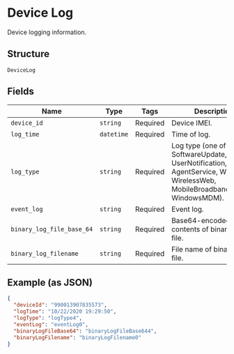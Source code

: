 
# Device Log

Device logging information.

## Structure

`DeviceLog`

## Fields

| Name | Type | Tags | Description |
|  --- | --- | --- | --- |
| `device_id` | `string` | Required | Device IMEI. |
| `log_time` | `datetime` | Required | Time of log. |
| `log_type` | `string` | Required | Log type (one of SoftwareUpdate, Event, UserNotification, AgentService, Wireless, WirelessWeb, MobileBroadbandModem, WindowsMDM). |
| `event_log` | `string` | Required | Event log. |
| `binary_log_file_base_64` | `string` | Required | Base64-encoded contents of binary log file. |
| `binary_log_filename` | `string` | Required | File name of binary log file. |

## Example (as JSON)

```json
{
  "deviceId": "990013907835573",
  "logTime": "10/22/2020 19:29:50",
  "logType": "logType4",
  "eventLog": "eventLog0",
  "binaryLogFileBase64": "binaryLogFileBase644",
  "binaryLogFilename": "binaryLogFilename0"
}
```

